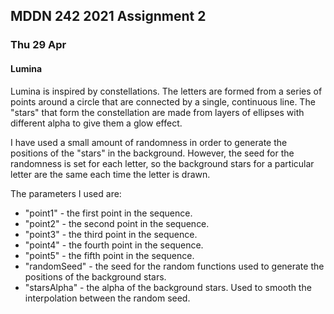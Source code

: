 ## MDDN 242 2021 Assignment 2

### Thu 29 Apr

#### Lumina

Lumina is inspired by constellations. The letters are formed from a series of points around a circle that are connected by a single, continuous line. The "stars" that form the constellation are made from layers of ellipses with different alpha to give them a glow effect.

I have used a small amount of randomness in order to generate the positions of the "stars" in the background. However, the seed for the randomness is set for each letter, so the background stars for a particular letter are the same each time the letter is drawn.

The parameters I used are:
- "point1" - the first point in the sequence.
- "point2" - the second point in the sequence.
- "point3" - the third point in the sequence.
- "point4" - the fourth point in the sequence.
- "point5" - the fifth point in the sequence.
- "randomSeed" - the seed for the random functions used to generate the positions of the background stars.
- "starsAlpha" - the alpha of the background stars. Used to smooth the interpolation between the random seed.
